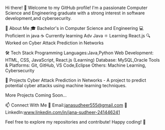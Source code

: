 Hi there! 👋
Welcome to my GitHub profile! 
I'm a passionate Computer Science and Engineering graduate with a strong interest in software development,and cybersecurity.

🚀 About Me
🎓 Bachelor's in Computer Science and Engineering 
💻 Proficient in java
☕ Currently learning Adv Java
⚛️ Learning React.js
🔍 Worked on Cyber Attack Prediction in Networks

🛠️ Tech Stack
Programming Languages:Java,Python
Web Development: HTML, CSS, JavaScript, React.js (Learning)
Database: MySQL,Oracle
Tools & Platforms: Git, GitHub, VS Code,Eclipse
Others: Machine Learning, Cybersecurity

📌 Projects
Cyber Attack Prediction in Networks - A project to predict potential cyber attacks using machine learning techniques.

More Projects Coming Soon...

📫 Connect With Me
📧 Email:janasudheer555@gmail.com
🔗 LinkedIn:www.linkedin.com/in/jana-sudheer-241446241

Feel free to explore my repositories and contribute! Happy coding! 🚀
